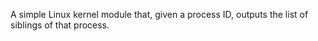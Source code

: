 A simple Linux kernel module that, given a process ID, outputs the list of siblings of that process.
